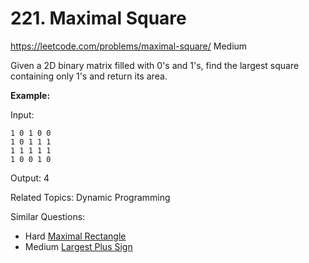# 221. Maximal Square
<https://leetcode.com/problems/maximal-square/>
Medium

Given a 2D binary matrix filled with 0's and 1's, find the largest square containing only 1's and return its area.

**Example:**

Input: 

    1 0 1 0 0
    1 0 1 1 1
    1 1 1 1 1
    1 0 0 1 0

Output: 4

Related Topics: Dynamic Programming

Similar Questions: 

* Hard [Maximal Rectangle](https://leetcode.com/problems/maximal-rectangle/)
* Medium [Largest Plus Sign](https://leetcode.com/problems/largest-plus-sign/)